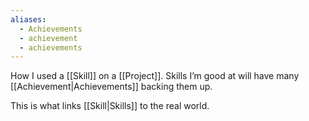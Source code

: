 ```yaml
---
aliases:
  - Achievements
  - achievement
  - achievements
---
```

How I used a [[Skill]] on a [[Project]]. Skills I’m good at will have many [[Achievement|Achievements]] backing them up.

This is what links [[Skill|Skills]] to the real world.